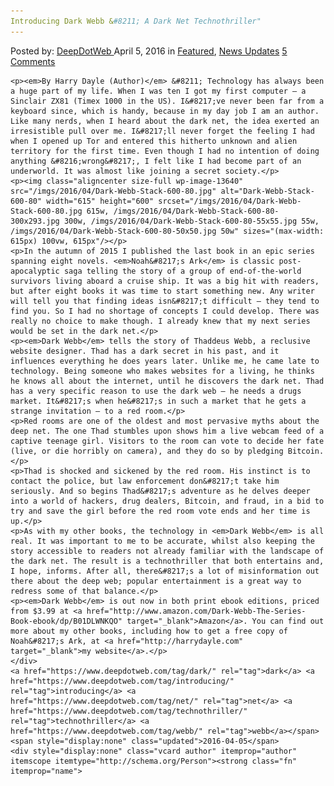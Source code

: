 ```yaml
---
Introducing Dark Webb &#8211; A Dark Net Technothriller"
---
```

<article class="post-listing post-13639 post type-post status-publish format-standard has-post-thumbnail hentry  tag-dark tag-introducing tag-net tag-technothriller tag-webb">
    <div class="post-inner">
        <span>Posted by: <a href="https://www.deepdotweb.com/author/admin/" title="">DeepDotWeb </a></span>
    <span>April 5, 2016</span>
    <span>in <a href="https://www.deepdotweb.com/category/deepdot-news/" rel="category tag">Featured</a>, <a href="https://www.deepdotweb.com/category/news-updates/" rel="category tag">News Updates</a></span>
    <span><a href="https://www.deepdotweb.com/2016/04/05/introducing-dark-webb-dark-net-technothriller/#comments">5 Comments</a></span>
    </p>
    <div class="clear"></div>
    
    <p><em>By Harry Dayle (Author)</em> &#8211; Technology has always been a huge part of my life. When I was ten I got my first computer — a Sinclair ZX81 (Timex 1000 in the US). I&#8217;ve never been far from a keyboard since, which is handy, because in my day job I am an author. Like many nerds, when I heard about the dark net, the idea exerted an irresistible pull over me. I&#8217;ll never forget the feeling I had when I opened up Tor and entered this hitherto unknown and alien territory for the first time. Even though I had no intention of doing anything &#8216;wrong&#8217;, I felt like I had become part of an underworld. It was almost like joining a secret society.</p>
    <p><img class="aligncenter size-full wp-image-13640" src="/imgs/2016/04/Dark-Webb-Stack-600-80.jpg" alt="Dark-Webb-Stack-600-80" width="615" height="600" srcset="/imgs/2016/04/Dark-Webb-Stack-600-80.jpg 615w, /imgs/2016/04/Dark-Webb-Stack-600-80-300x293.jpg 300w, /imgs/2016/04/Dark-Webb-Stack-600-80-55x55.jpg 55w, /imgs/2016/04/Dark-Webb-Stack-600-80-50x50.jpg 50w" sizes="(max-width: 615px) 100vw, 615px"/></p>
    <p>In the autumn of 2015 I published the last book in an epic series spanning eight novels. <em>Noah&#8217;s Ark</em> is classic post-apocalyptic saga telling the story of a group of end-of-the-world survivors living aboard a cruise ship. It was a big hit with readers, but after eight books it was time to start something new. Any writer will tell you that finding ideas isn&#8217;t difficult — they tend to find you. So I had no shortage of concepts I could develop. There was really no choice to make though. I already knew that my next series would be set in the dark net.</p>
    <p><em>Dark Webb</em> tells the story of Thaddeus Webb, a reclusive website designer. Thad has a dark secret in his past, and it influences everything he does years later. Unlike me, he came late to technology. Being someone who makes websites for a living, he thinks he knows all about the internet, until he discovers the dark net. Thad has a very specific reason to use the dark web — he needs a drugs market. It&#8217;s when he&#8217;s in such a market that he gets a strange invitation — to a red room.</p>
    <p>Red rooms are one of the oldest and most pervasive myths about the deep net. The one Thad stumbles upon shows him a live webcam feed of a captive teenage girl. Visitors to the room can vote to decide her fate (live, or die horribly on camera), and they do so by pledging Bitcoin.</p>
    <p>Thad is shocked and sickened by the red room. His instinct is to contact the police, but law enforcement don&#8217;t take him seriously. And so begins Thad&#8217;s adventure as he delves deeper into a world of hackers, drug dealers, Bitcoin, and fraud, in a bid to try and save the girl before the red room vote ends and her time is up.</p>
    <p>As with my other books, the technology in <em>Dark Webb</em> is all real. It was important to me to be accurate, whilst also keeping the story accessible to readers not already familiar with the landscape of the dark net. The result is a technothriller that both entertains and, I hope, informs. After all, there&#8217;s a lot of misinformation out there about the deep web; popular entertainment is a great way to redress some of that balance.</p>
    <p><em>Dark Webb</em> is out now in both print ebook editions, priced from $3.99 at <a href="http://www.amazon.com/Dark-Webb-The-Series-Book-ebook/dp/B01DLWNKQO" target="_blank">Amazon</a>. You can find out more about my other books, including how to get a free copy of Noah&#8217;s Ark, at <a href="http://harrydayle.com" target="_blank">my website</a>.</p>
    </div>
    <a href="https://www.deepdotweb.com/tag/dark/" rel="tag">dark</a> <a href="https://www.deepdotweb.com/tag/introducing/" rel="tag">introducing</a> <a href="https://www.deepdotweb.com/tag/net/" rel="tag">net</a> <a href="https://www.deepdotweb.com/tag/technothriller/" rel="tag">technothriller</a> <a href="https://www.deepdotweb.com/tag/webb/" rel="tag">webb</a></span> <span style="display:none" class="updated">2016-04-05</span>
    <div style="display:none" class="vcard author" itemprop="author" itemscope itemtype="http://schema.org/Person"><strong class="fn" itemprop="name">
    
